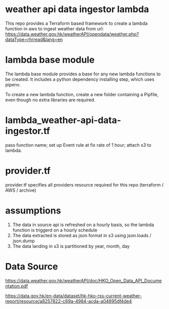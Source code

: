 # weather api data ingestor lambda
This repo provides a Terraform based framework to create a lambda function in aws to ingest weather data from url: https://data.weather.gov.hk/weatherAPI/opendata/weather.php?dataType=rhrread&lang=en

# lambda base module
The lambda base module provides a base for any new lambda functions to be created. It includes a python dependency installing step, which uses pipenv. 

To create a new lambda function, create a new folder containing a Pipfile, even though no extra libraries are required. 

# lambda_weather-api-data-ingestor.tf
pass function name; set up Event rule at fix rate of 1 hour; attach s3 to lambda.

# provider.tf 
provider.tf specifies all providers resource required for this repo (terraform / AWS / archive)

# assumptions
1. The data in source api is refreshed on a hourly basis, so the lambda function is triggerd on a hourly schedule
2. The data extracted is stored as json format in s3 using json.loads / json.dump
3. The data landing in s3 is partitioned by year, month, day

# Data Source
https://data.weather.gov.hk/weatherAPI/doc/HKO_Open_Data_API_Documentation.pdf

https://data.gov.hk/en-data/dataset/hk-hko-rss-current-weather-report/resource/a8257822-c69a-4984-acda-a04895df4de4
